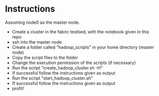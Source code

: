 # Instructions

Assuming node0 as the master node.

* Create a cluster in the fabric testbed, with the notebook given in this repo
* ssh into the master node
* Create a folder called "hadoop_scripts" in your home directory (master node)
* Copy the script files to the folder
* Change the execution permission of the scripts (if necessary)
* Run the script "create_hadoop_cluster.sh -H"
* If successful follow the instructions given as output
* Run the script "start_hadoop_cluster.sh"
* If successful follow the instructions given as output
* profit!
